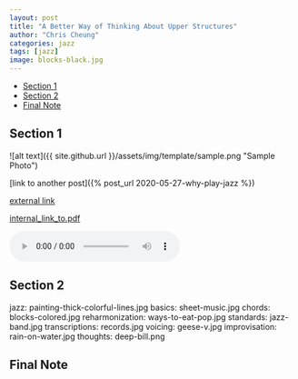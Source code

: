 ```yaml
---
layout: post
title: "A Better Way of Thinking About Upper Structures"
author: "Chris Cheung"
categories: jazz
tags: [jazz]
image: blocks-black.jpg
---
```


- [Section 1](#section-1)
- [Section 2](#section-2)
- [Final Note](#final-note)

## Section 1

![alt text]({{ site.github.url }}/assets/img/template/sample.png "Sample Photo")

[link to another post]({% post_url 2020-05-27-why-play-jazz %})

<a href="https://www.youtube.com/watch?v=gO8N3L_aERg" target="_blank">external link</a>

<a href="{{site.github.url}}/assets/sheet-music/autumn-leaves.pdf" target="_blank">internal_link_to.pdf</a>

<audio src="{{site.github.url}}/assets/audio/improv-idea-1-flamenco-sketches/improv.mp3" controls></audio>

## Section 2

jazz: painting-thick-colorful-lines.jpg
basics: sheet-music.jpg
chords: blocks-colored.jpg
reharmonization: ways-to-eat-pop.jpg
standards: jazz-band.jpg
transcriptions: records.jpg
voicing: geese-v.jpg
improvisation: rain-on-water.jpg
thoughts: deep-bill.png

## Final Note